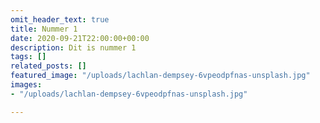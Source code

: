 ```yaml
---
omit_header_text: true
title: Nummer 1
date: 2020-09-21T22:00:00+00:00
description: Dit is nummer 1
tags: []
related_posts: []
featured_image: "/uploads/lachlan-dempsey-6vpeodpfnas-unsplash.jpg"
images:
- "/uploads/lachlan-dempsey-6vpeodpfnas-unsplash.jpg"

---
```

